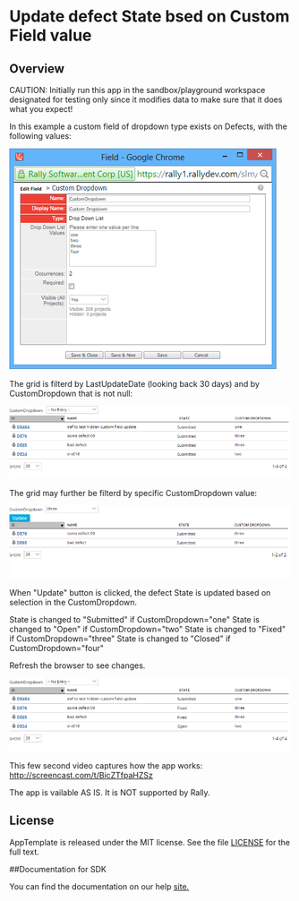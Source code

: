Update defect State bsed on Custom Field value
=========================

## Overview
CAUTION: Initially run this app in the sandbox/playground workspace designated for testing only since it modifies data to make sure that it does what you expect!

In this example a custom field of dropdown type exists on Defects, with the following values:

![](pic0.png)

The grid is filterd by LastUpdateDate (looking back 30 days) and by CustomDropdown that is not null:

![](pic1.png)

The grid may further be filterd by specific CustomDropdown value:

![](pic2.png)

When "Update" button is clicked, the defect State is updated based on selection in the CustomDropdown.

State is changed to "Submitted" if CustomDropdown="one"
State is changed to "Open" if CustomDropdown="two"
State is changed to "Fixed" if CustomDropdown="three"
State is changed to "Closed" if CustomDropdown="four"

Refresh the browser to see changes.

![](pic3.png)

This few second video captures how the app works:
http://screencast.com/t/BicZTfpaHZSz

The app is vailable AS IS. It is NOT supported by Rally.
## License

AppTemplate is released under the MIT license.  See the file [LICENSE](./LICENSE) for the full text.

##Documentation for SDK

You can find the documentation on our help [site.](https://help.rallydev.com/apps/2.0rc3/doc/)
